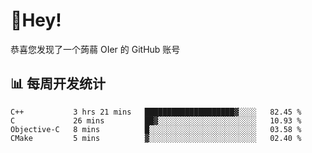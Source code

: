 # 👋Hey!
恭喜您发现了一个蒟蒻 OIer 的 GitHub 账号

## 📊 每周开发统计
<!--START_SECTION:waka-->
```text
C++           3 hrs 21 mins   ████████████████████▓░░░░   82.45 % 
C             26 mins         ██▓░░░░░░░░░░░░░░░░░░░░░░   10.93 % 
Objective-C   8 mins          █░░░░░░░░░░░░░░░░░░░░░░░░   03.58 % 
CMake         5 mins          ▓░░░░░░░░░░░░░░░░░░░░░░░░   02.40 % 
```
<!--END_SECTION:waka-->
